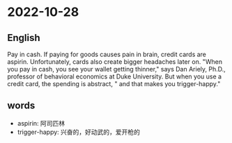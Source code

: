 # 2022-10-28

## English
Pay in cash. If paying for goods causes pain in brain, credit cards are aspirin.
Unfortunately, cards also create bigger headaches later on.
"When you pay in cash, you see your wallet getting thinner," says Dan Ariely,
Ph.D., professor of behavioral economics at Duke University.
But when you use a credit card, the spending is abstract, " and that makes you trigger-happy."

## words
* aspirin: 阿司匹林
* trigger-happy: 兴奋的，好动武的，爱开枪的
